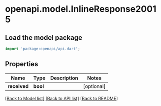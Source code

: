 # openapi.model.InlineResponse20015

## Load the model package
```dart
import 'package:openapi/api.dart';
```

## Properties
Name | Type | Description | Notes
------------ | ------------- | ------------- | -------------
**received** | **bool** |  | [optional] 

[[Back to Model list]](../README.md#documentation-for-models) [[Back to API list]](../README.md#documentation-for-api-endpoints) [[Back to README]](../README.md)


